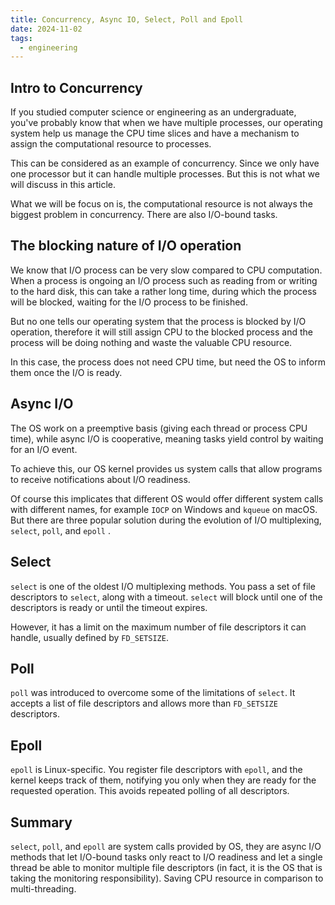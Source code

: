 ```yaml
---
title: Concurrency, Async IO, Select, Poll and Epoll
date: 2024-11-02
tags:
  - engineering
---
```


## Intro to Concurrency

If you studied computer science or engineering as an undergraduate, you've probably know that when we have multiple processes, our operating system help us manage the CPU time slices and have a mechanism to assign the computational resource to processes. 

This can be considered as an example of concurrency. Since we only have one processor but it can handle multiple processes. But this is not what we will discuss in this article.

What we will be focus on is, the computational resource is not always the biggest problem in concurrency. There are also I/O-bound tasks.

## The blocking nature of I/O operation

We know that I/O process can be very slow compared to CPU computation. When a process is ongoing an I/O process such as reading from or writing to the hard disk, this can take a rather long time, during which the process will be blocked, waiting for the I/O process to be finished.

But no one tells our operating system that the process is blocked by I/O operation, therefore it will still assign CPU to the blocked process and the process will be doing nothing and waste the valuable CPU resource.

In this case, the process does not need CPU time, but need the OS to inform them once the I/O is ready.

## Async I/O

The OS work on a preemptive basis (giving each thread or process CPU time), while async I/O is cooperative, meaning tasks yield control by waiting for an I/O event.

To achieve this, our OS kernel provides us system calls that allow programs to receive notifications about I/O readiness.

Of course this implicates that different OS would offer different system calls with different names, for example `IOCP` on Windows and `kqueue` on macOS. But there are three popular solution during the evolution of I/O multiplexing, `select`, `poll`, and `epoll` .

## Select

`select` is one of the oldest I/O multiplexing methods. You pass a set of file descriptors to `select`, along with a timeout. `select` will block until one of the descriptors is ready or until the timeout expires.

However, it has a limit on the maximum number of file descriptors it can handle, usually defined by `FD_SETSIZE`.

## Poll

`poll` was introduced to overcome some of the limitations of `select`. It accepts a list of file descriptors and allows more than `FD_SETSIZE` descriptors.

## Epoll

`epoll` is Linux-specific. You register file descriptors with `epoll`, and the kernel keeps track of them, notifying you only when they are ready for the requested operation. This avoids repeated polling of all descriptors.

## Summary

`select`, `poll`, and `epoll` are system calls provided by OS, they are async I/O methods that let I/O-bound tasks only react to I/O readiness and let a single thread be able to monitor multiple file descriptors (in fact, it is the OS that is taking the monitoring responsibility). Saving CPU resource in comparison to multi-threading.
